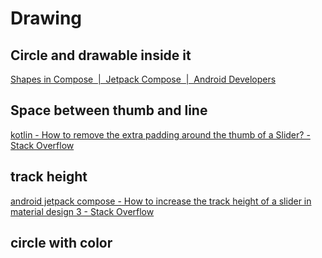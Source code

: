 # Drawing
## Circle and drawable inside it

[Shapes in Compose  |  Jetpack Compose  |  Android Developers](https://developer.android.com/develop/ui/compose/graphics/draw/shapes)
## Space between thumb and line
[kotlin - How to remove the extra padding around the thumb of a Slider? - Stack Overflow](https://stackoverflow.com/questions/79195451/how-to-remove-the-extra-padding-around-the-thumb-of-a-slider)
## track height
[android jetpack compose - How to increase the track height of a slider in material design 3 - Stack Overflow](https://stackoverflow.com/questions/74921909/how-to-increase-the-track-height-of-a-slider-in-material-design-3)
## circle with color